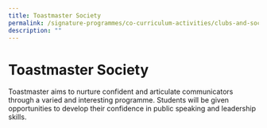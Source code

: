 ```yaml
---
title: Toastmaster Society
permalink: /signature-programmes/co-curriculum-activities/clubs-and-societies/toastmaster-society/
description: ""
---
```



# Toastmaster Society
Toastmaster aims to nurture confident and articulate communicators through a varied and interesting programme. Students will be given opportunities to develop their confidence in public speaking and leadership skills.